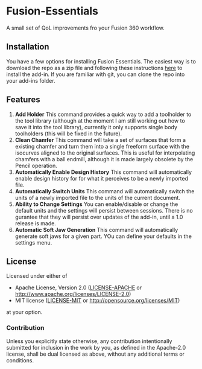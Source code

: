 # Fusion-Essentials
 A small set of QoL improvements fro your Fusion 360 workflow.

## Installation
You have a few options for installing Fusion Essentials. The easiest way is to download the repo as a zip file and following these instructions [here](https://medium.com/@arstein/installing-and-running-fusion-360-add-ins-3ffcd7546adc) to install the add-in.
If you are familiar with git, you can clone the repo into your add-ins folder.

## Features
1. **Add Holder** This command provides a quick way to add a toolholder to the tool library (although at the moment I am still working out how to save it into the tool library), currently it only supports single body toolholders (this will be fixed in the future).
2. **Clean Chamfer** This command will take a set of surfaces that form a existing chamfer and turn them into a single freeform surface with the isocurves aligned to the original surfaces. This is useful for interpolating chamfers with a ball endmill, although it is made largely obsolete by the Pencil operation.
3. **Automatically Enable Design History** This command will automatically enable design history for for what it perceives to be a newly imported file.
4. **Automatically Switch Units** This command will automatically switch the units of a newly imported file to the units of the current document.
5. **Ability to Change Settings** You can enable/disable or change the default units and the settings will persist between sessions. There is no gurantee that they will persist over updates of the add-in, until a 1.0 release is made.
6. **Automatic Soft Jaw Generation** This command will automatically generate soft jaws for a given part. YOu can define your defaults in the settings menu.

## License

Licensed under either of

- Apache License, Version 2.0 ([LICENSE-APACHE](LICENSE-APACHE) or
  http://www.apache.org/licenses/LICENSE-2.0)
- MIT license ([LICENSE-MIT](LICENSE-MIT) or http://opensource.org/licenses/MIT)

at your option.

### Contribution

Unless you explicitly state otherwise, any contribution intentionally submitted for inclusion in the
work by you, as defined in the Apache-2.0 license, shall be dual licensed as above, without any
additional terms or conditions.